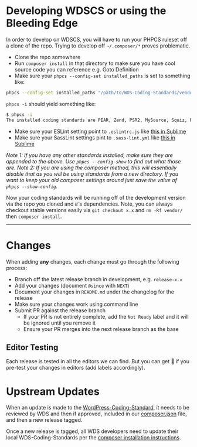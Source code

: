 # Developing WDSCS or using the Bleeding Edge

In order to develop on WDSCS, you will have to run your PHPCS ruleset off a clone of the repo. Trying to develop off `~/.composer/*` proves problematic.

- Clone the repo somewhere
- Run `composer install` in that directory to make sure you have cool source code you can reference e.g. Goto Definition
- Make sure your `phpcs --config-set installed_paths` is set to something like:

```bash
phpcs --config-set installed_paths "/path/to/WDS-Coding-Standards/vendor/wp-coding-standards/wpcs,/path/to/WDS-Coding-Standards"
```

`phpcs -i` should yield something like:

```bash
$ phpcs -i
The installed coding standards are PEAR, Zend, PSR2, MySource, Squiz, PSR1, WordPress-VIP, WordPress, WordPress-Extra, WordPress-Docs, WordPress-Core and WebDevStudios
```

- Make sure your ESLint setting point to `.eslintrc.js` like [this in Sublime](https://drive.google.com/open?id=18VvuoG9McrCC_4e2QN7rgI7znfh9IJ_C)
- Make sure your SassLint settings pint to `.sass-lint.yml` like [this in Sublime](https://drive.google.com/open?id=1f_HbWJwWbR05oO4Z5V_TKGruOVcvk9qh)

_Note 1: If you have any other standards installed, make sure they are appended to the above. Use `phpcs --config-show` to find out what those are._
_Note 2: If you are using the composer method, this will essentially disable that as you will be using standards from a new directory. If you want to keep your old composer settings around just save the value of `phpcs --show-config`._

Now your coding standards will be running off of the development version via the repo you cloned and _it's_ dependencies. Note, you can always checkout stable versions easily via `git checkout x.x` and `rm -Rf vendor/` then `composer install`.

_________________

# Changes

When adding __any__ changes, each change must go through the following process:

- Branch off the latest release branch in development, e.g. `release-x.x`
- Add your changes (document `@since` with `NEXT`)
- Document your changes in `README.md` under the changelog for the release
- Make sure your changes work using command line
- Submit PR against the release branch
    - If your PR is not entirely complete, add the `Not Ready` label and it will be ignored until you remove it
    - Ensure your PR merges into the next release branch as the base

## Editor Testing

Each release is tested in all the editors we can find. But you can get 🌮  if you pre-test your changes in editors (add labels accordingly).

# Upstream Updates

When an update is made to the [WordPress-Coding-Standard](https://github.com/WordPress-Coding-Standards/WordPress-Coding-Standards/releases), it needs to be reviewed by WDS and then if approved, included in our [composer.json](https://github.com/WebDevStudios/WDS-Coding-Standards/blob/master/composer.json) file, and then a new release tagged.

Once a new release is tagged, all WDS developers need to update their local WDS-Coding-Standards per the [composer installation instructions](https://github.com/WebDevStudios/WDS-Coding-Standards/wiki/Installation#composer).

